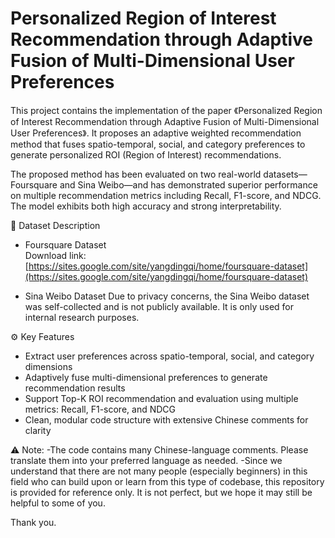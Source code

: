 # Personalized Region of Interest Recommendation through Adaptive Fusion of Multi-Dimensional User Preferences

This project contains the implementation of the paper 《Personalized Region of Interest Recommendation through Adaptive Fusion of Multi-Dimensional User Preferences》. It proposes an adaptive weighted recommendation method that fuses spatio-temporal, social, and category preferences to generate personalized ROI (Region of Interest) recommendations.

The proposed method has been evaluated on two real-world datasets—Foursquare and Sina Weibo—and has demonstrated superior performance on multiple recommendation metrics including Recall, F1-score, and NDCG. The model exhibits both high accuracy and strong interpretability.

📂 Dataset Description

- Foursquare Dataset  
  Download link: [https://sites.google.com/site/yangdingqi/home/foursquare-dataset](https://sites.google.com/site/yangdingqi/home/foursquare-dataset)

- Sina Weibo Dataset 
  Due to privacy concerns, the Sina Weibo dataset was self-collected and is not publicly available. It is only used for internal research purposes.

⚙️ Key Features

- Extract user preferences across spatio-temporal, social, and category dimensions
- Adaptively fuse multi-dimensional preferences to generate recommendation results
- Support Top-K ROI recommendation and evaluation using multiple metrics: Recall, F1-score, and NDCG
- Clean, modular code structure with extensive Chinese comments for clarity

⚠️ Note: 
-The code contains many Chinese-language comments. Please translate them into your preferred language as needed.
-Since we understand that there are not many people (especially beginners) in this field who can build upon or learn from this type of codebase, this repository is provided for reference only. It is not perfect, but we hope it may still be helpful to some of you. 

Thank you.
